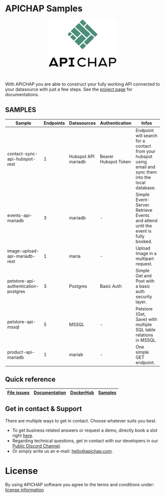 # APICHAP Samples

<p align="center">
  <img src="./apichap_logo.png" />
</p>
<br/>

With APICHAP you are able to construct your fully working API connected to your datasource with just a few steps. See the [project page](https://docs.apichap.com) for documentations.

## SAMPLES

| Sample                               | Endpoints | Datasources               | Authentication       | Infos                                                                                                   |
|--------------------------------------|-----------|---------------------------|----------------------|---------------------------------------------------------------------------------------------------------|
| contact-sync-api-hubspot-rest        | 1         | Hubspot API <br/> mariadb | Bearer Hubspot Token | Endpoint will search for a contact from your hubspot using email and sync them into the local database. |
| events-api-mariadb                   | 3         | mariadb                   | -                    | Simple Event-Server. Retrieve Events and attend until the event is fully booked.                        |
| image-upload-api-mariadb-rest        | 1         | maria                     | -                    | Upload Image in a multipart request.                                                                    |
| petstore-api-authentication-postgres | 3         | Postgres                  | Basic Auth           | Simple Get and Post with a basic auth security layer.                                                   |
| petstore-api-mssql                   | 5         | MSSQL                     | -                    | Petstore (Get, Save) with multiple SQL table relations in MSSQL.                                        |
| product-api-mariadb                  | 1         | mariab                    | -                    | One simple GET endpoint.                                                                                |

## Quick reference

| [File issues](https://github.com/apichap-solutions/apichap-samples/issues) | [Documentation](https://docs.apichap.com/) | [DockerHub](https://hub.docker.com/r/apichap/apichap-core) | [Samples](https://github.com/apichap-solutions/apichap-samples) |
|------------------------------------------------------------------------------|--------------------------------------------|--------------------------------------------------------------|-------------------------------------------------------------------|

## Get in contact & Support

There are multiple ways to get in contact. Choose whatever suits you best. <br>
- To get business related answers or request a demo, directly book a slot
right [here](https://calendly.com/apichap/apichap-online-meeting).<br>
- Regarding technical questions, get in contact with our developers in
our [Public Discord Channel](https://discord.gg/5guHjSca).<br>
- Or simply write us an e-mail: [hello@apichap.com](mailto://hello@apichap.com).<br>

# License

By using APICHAP software you agree to the terms and conditions
under: [license information](https://www.apichap.com/terms)